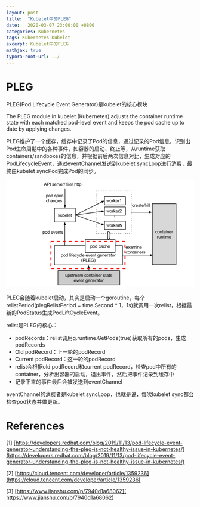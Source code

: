 ```yaml
---
layout: post
title:  "Kubelet中的PLEG"
date:   2020-03-07 23:00:00 +0800
categories: Kubernetes
tags: Kubernetes-Kubelet
excerpt: Kubelet中的PLEG
mathjax: true
typora-root-url: ../
---
```


# PLEG

PLEG(Pod Lifecycle Event Generator)是kubelet的核心模块

The PLEG module in kubelet (Kubernetes) adjusts the container runtime state with each matched pod-level event and keeps the pod cache up to date by applying changes.

PLEG维护了一个缓存，缓存中记录了Pod的信息，通过记录的Pod信息，识别出Pod生命周期中的各种事件，如容器的启动、终止等，从runtime获取containers/sandboxes的信息，并根据前后两次信息对比，生成对应的PodLifecycleEvent，通过eventChannel发送到kubelet syncLoop进行消费，最终由kubelet syncPod完成Pod的同步。

![img](/assets/images/orig-pleg-1.png)

PLEG会随着kubelet启动，其实是启动一个goroutine，每个relistPeriod(plegRelistPeriod = time.Second * 1，1s)就调用一次relist，根据最新的PodStatus生成PodLiftCycleEvent。

relist是PLEG的核心：

* podRecords：relist调用g.runtime.GetPods(true)获取所有的pods，生成 podRecords
* Old podRecord：上一轮的podRecord
* Current podRecord：这一轮的podRecord
* relist会根据old podRecord和current podRecord，检查pod中所有的container，分析出容器的启动，退出事件，然后把事件记录到缓存中
* 记录下来的事件最后会被发送到eventChannel

eventChannel的消费者是kubelet syncLoop，也就是说，每次kubelet sync都会检查pod状态并做更新。

# References

[1] [https://developers.redhat.com/blog/2019/11/13/pod-lifecycle-event-generator-understanding-the-pleg-is-not-healthy-issue-in-kubernetes/](https://developers.redhat.com/blog/2019/11/13/pod-lifecycle-event-generator-understanding-the-pleg-is-not-healthy-issue-in-kubernetes/)

[2] [https://cloud.tencent.com/developer/article/1359236](https://cloud.tencent.com/developer/article/1359236)

[3] [https://www.jianshu.com/p/7940d1a68062]( https://www.jianshu.com/p/7940d1a68062)

